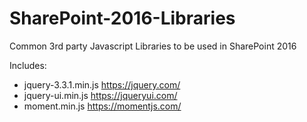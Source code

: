 # SharePoint-2016-Libraries
Common 3rd party Javascript Libraries to be used in SharePoint 2016

Includes:
* jquery-3.3.1.min.js https://jquery.com/
* jquery-ui.min.js https://jqueryui.com/
* moment.min.js https://momentjs.com/

